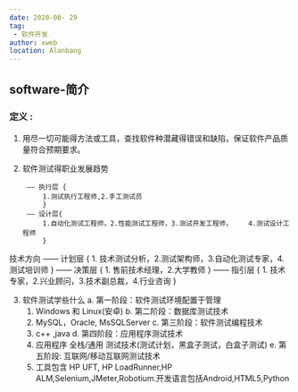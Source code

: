 ```yaml
---
date: 2020-06- 29
tag: 
 - 软件开发
author: xweb
location: Alanbang
---
```

## software-简介

### 定义 :
1. 用尽一切可能得方法或工具，查找软件种潜藏得错误和缺陷，保证软件产品质量符合预期要求。

2. 软件测试得职业发展趋势
        
        —— 执行层 {
            1.测试执行工程师,2.手工测试员
            }
        —— 设计层{
            1.自动化测试工程师，2.性能测试工程师，3.测试开发工程师，    4.测试设计工程师
            }
技术方向 —— 计划层 {
            1. 技术测试分析，2.测试架构师，3.自动化测试专家，4.测试培训师
            }
        —— 决策层 {
            1. 售前技术经理，2.大学教师
            }
        —— 指引层 {
            1. 技术专家，2.兴业顾问，3.技术副总裁，4.行业咨询
            }

3. 软件测试学些什么
a. 第一阶段：软件测试环境配置于管理
    1. Windows 和 Linux(安卓)
b. 第二阶段：数据库测试技术
    1. MySQL，Oracle, MsSQLServer
c. 第三阶段：软件测试编程技术
    1. c++ ,java
d. 第四阶段：应用程序测试技术
    1. 应用程序 全栈/通用 测试技术(测试计划，黑盒子测试，白盒子测试)
e. 第五阶段: 互联网/移动互联网测试技术
    1. 工具包含 HP UFT, HP LoadRunner,HP ALM,Selenium,JMeter,Robotium.开发语言包括Android,HTML5,Python 


